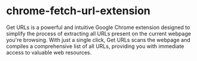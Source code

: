 # chrome-fetch-url-extension
Get URLs is a powerful and intuitive Google Chrome extension designed to simplify the process of extracting all URLs present on the current webpage you're browsing. With just a single click, Get URLs scans the webpage and compiles a comprehensive list of all URLs, providing you with immediate access to valuable web resources.

